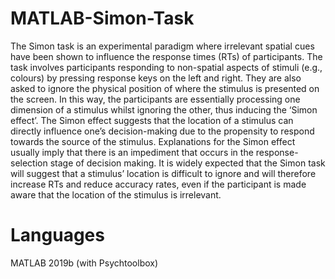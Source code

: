 # MATLAB-Simon-Task
The Simon task is an experimental paradigm where irrelevant spatial cues have been shown to influence the response times (RTs) 
of participants. The task involves participants responding to non-spatial aspects of stimuli (e.g., colours) 
by pressing response keys on the left and right. They are also asked to ignore the physical position of where the stimulus is presented on the screen. 
In this way, the participants are essentially processing one dimension of a stimulus whilst ignoring the other, thus inducing the ‘Simon effect’. 
The Simon effect suggests that the location of a stimulus can directly influence one’s decision-making due to the propensity to respond towards the 
source of the stimulus. Explanations for the Simon effect usually imply that there is an impediment that occurs in the response-selection stage of decision making. 
It is widely expected that the Simon task will suggest that a stimulus’ location is difficult to ignore and will therefore increase RTs and reduce accuracy rates, 
even if the participant is made aware that the location of the stimulus is irrelevant.

# Languages
MATLAB 2019b (with Psychtoolbox)
